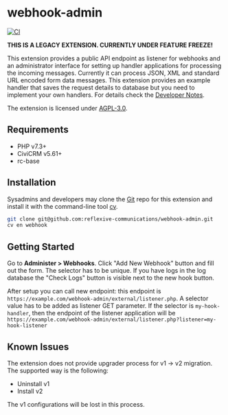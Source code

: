 # webhook-admin

[![CI](https://github.com/reflexive-communications/webhook-admin/actions/workflows/main.yml/badge.svg)](https://github.com/reflexive-communications/webhook-admin/actions/workflows/main.yml)

**THIS IS A LEGACY EXTENSION. CURRENTLY UNDER FEATURE FREEZE!**

This extension provides a public API endpoint as listener for webhooks and an administrator interface for setting up handler applications for processing the incoming messages.
Currently it can process JSON, XML and standard URL encoded form data messages.
This extension provides an example handler that saves the request details to database but you need to implement your own handlers.
For details check the [Developer Notes](DEVELOPER.md).

The extension is licensed under [AGPL-3.0](LICENSE.txt).

## Requirements

-   PHP v7.3+
-   CiviCRM v5.61+
-   rc-base

## Installation

Sysadmins and developers may clone the [Git](https://en.wikipedia.org/wiki/Git) repo for this extension and install it with the command-line tool [cv](https://github.com/civicrm/cv).

```bash
git clone git@github.com:reflexive-communications/webhook-admin.git
cv en webhook
```

## Getting Started

Go to **Administer > Webhooks**.
Click "Add New Webhook" button and fill out the form. The selector has to be unique.
If you have logs in the log database the "Check Logs" button is visible next to the new hook button.

After setup you can call new endpoint: this endpoint is `https://example.com/webhook-admin/external/listener.php`.
A selector value has to be added as listener GET parameter.
If the selector is `my-hook-handler`, then the endpoint of the listener application will be `https://example.com/webhook-admin/external/listener.php?listener=my-hook-listener`

## Known Issues

The extension does not provide upgrader process for v1 -> v2 migration. The supported way is the following:

-   Uninstall v1
-   Install v2

The v1 configurations will be lost in this process.
